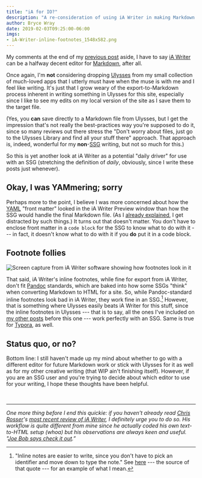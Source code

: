 ```yaml
---
title: "iA for IO?"
description: "A re-consideration of using iA Writer in making Markdown files for this site’s posts."
author: Bryce Wray
date: 2019-02-03T09:25:00-06:00
imgs:
- iA-Writer-inline-footnotes_1548x582.png
---
```


My comments at the end of my [previous post](/posts/2019/01/blox-sux/) aside, I have to say [iA Writer](https://www.ia.net/writer) can be a halfway decent editor for [Markdown](https://daringfireball.net/projects/markdown/), after all.

Once again, I'm **not** considering dropping [Ulysses](https://ulysses.app) from my small collection of much-loved apps that I utterly must have when the muse is with me and I feel like writing. It's just that I grow weary of the export-to-Markdown process inherent in writing something in Ulysses for this site, especially since I like to see my edits on my local version of the site as I save them to the target file.

(Yes, you **can** save directly to a Markdown file from Ulysses, but I get the impression that's not really the best-practices way you're supposed to do it, since so many reviews out there stress the "Don't worry about files, just go to the Ulysses Library and find all your stuff there" approach. That approach is, indeed, wonderful for my **non**-[SSG](https://staticgen.com) writing, but not so much for this.)

So this is yet another look at iA Writer as a potential "daily driver" for use with an SSG (stretching the definition of *daily*, obviously, since I write these posts just whenever).

## Okay, I was YAMmering; sorry

Perhaps more to the point, I believe I was more concerned about how the [YAML](https://yaml.org) "front matter" looked in the iA Writer Preview window than how the SSG would handle the final Markdown file. (As I [already explained](/posts/2018/09/why-finally-settled-ulysses/), I get distracted by such things.) It turns out that doesn't matter. You don't have to enclose front matter in a ```code block``` for the SSG to know what to do with it --- in fact, it doesn't know what to do with it if you **do** put it in a code block.

## Footnote follies

![Screen capture from iA Writer software showing how footnotes look in it](iA-Writer-inline-footnotes_1548x582.png "Cloudinary")

That said, iA Writer's inline footnotes, while fine for export from iA Writer, don't fit [Pandoc](https://pandoc.org) standards, which are baked into how some SSGs "think" when converting Markdown to HTML for a site. So, while Pandoc-standard inline footnotes look bad in iA Writer, they work fine in an SSG.[^inlineNotes] However, that is something where Ulysses easily beats iA Writer for this stuff, since the inline footnotes in Ulysses --- that is to say, all the ones I've included on [my other posts](/posts/) before this one --- work perfectly with an SSG. Same is true for [Typora](https://typora.io), as well.

[^inlineNotes]: "Inline notes are easier to write, since you don't have to pick an identifier and move down to type the note." See [here](https://github.com/Witiko/markdown/issues/3) --- the source of that quote --- for an example of what I mean.

## Status quo, or no?

Bottom line: I still haven't made up my mind about whether to go with a different editor for future Markdown work or stick with Ulysses for it as well as for my other creative writing (that WIP ain't finishing itself). However, if you are an SSG user and you're trying to decide about which editor to use for your writing, I hope these thoughts have been helpful.

<br />
<hr />

*One more thing before I end this quickie: if you haven't already read [Chris Rosser](https://chrisrosser.net)'s [most recent review of iA Writer](https://members.chrisrosser.net/posts/2019/01/26/ia-writer-5-review/), I definitely urge you to do so. His workflow is quite different from mine since he actually coded his own text-to-HTML setup (whoa) but his observations are always keen and useful. "[Joe Bob says check it out](https://joebobbriggs.com/).”*
